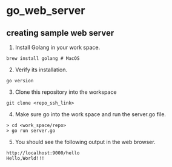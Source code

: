 # go_web_server
## creating sample web server

1. Install Golang in your work space.

```
brew install golang # MacOS
```

2. Verify its installation.

```
go version
```

3. Clone this repository into the workspace

```
git clone <repo_ssh_link>
```

4. Make sure go into the work space and run the server.go file.

```
> cd <work_space/repo>
> go run server.go
```

5. You should see the following output in the web browser.

```
http://localhost:9000/hello
Hello,World!!!
```
